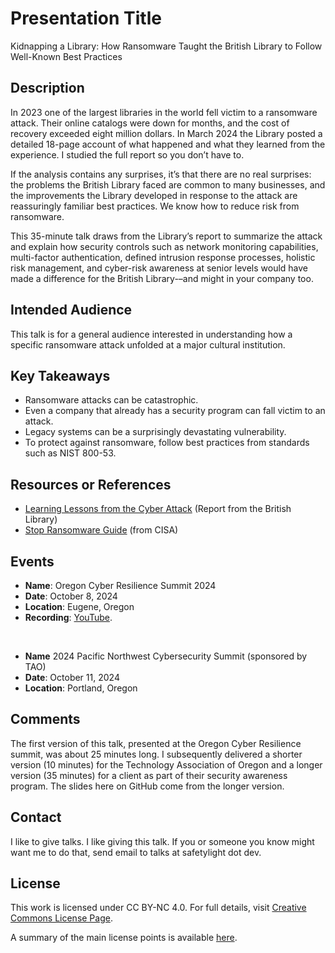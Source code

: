 # Presentation Title
Kidnapping a Library: How Ransomware Taught the British Library to Follow Well-Known Best Practices

## Description
In 2023 one of the largest libraries in the world fell victim to a ransomware attack. Their online catalogs were down for months, and the cost of recovery exceeded eight million dollars. In March 2024 the Library posted a detailed 18-page account of what happened and what they learned from the experience. I studied the full report so you don’t have to.

If the analysis contains any surprises, it’s that there are no real surprises: the problems the British Library faced are common to many businesses, and the improvements the Library developed in response to the attack are reassuringly familiar best practices. We know how to reduce risk from ransomware.

This 35-minute talk draws from the Library’s report to summarize the attack and explain how security controls such as network monitoring capabilities, multi-factor authentication, defined intrusion response processes, holistic risk management, and cyber-risk awareness at senior levels would have made a difference for the British Library-–and might in your company too.

## Intended Audience
This talk is for a general audience interested in understanding how a specific ransomware attack unfolded at a major cultural institution.

## Key Takeaways
- Ransomware attacks can be catastrophic.
- Even a company that already has a security program can fall victim to an attack.
- Legacy systems can be a surprisingly devastating vulnerability.
- To protect against ransomware, follow best practices from standards such as NIST 800-53.

## Resources or References
- [Learning Lessons from the Cyber Attack](https://www.bl.uk/home/british-library-cyber-incident-review-8-march-2024.pdf/) (Report from the British Library)
- [Stop Ransomware Guide](https://www.cisa.gov/stopransomware/ransomware-guide) (from CISA)

## Events
- **Name**: Oregon Cyber Resilience Summit 2024
- **Date**: October 8, 2024
- **Location**: Eugene, Oregon
- **Recording**: [YouTube](https://youtu.be/_atF1AWeumk).

<br/>

- **Name** 2024 Pacific Northwest Cybersecurity Summit (sponsored by TAO)
- **Date**: October 11, 2024
- **Location**: Portland, Oregon

## Comments
The first version of this talk, presented at the Oregon Cyber Resilience summit, was about 25 minutes long. I subsequently delivered a shorter version (10 minutes) for the Technology Association of Oregon and a longer version (35 minutes) for a client as part of their security awareness program. The slides here on GitHub come from the longer version.

## Contact
I like to give talks. I like giving this talk. If you or someone you know might want me to do that, send email to talks at safetylight dot dev.

## License
This work is licensed under CC BY-NC 4.0. For full details, visit [Creative Commons License Page](https://creativecommons.org/licenses/by-nc/4.0/).

A summary of the main license points is available [here](https://creativecommons.org/licenses/by-nc/4.0/).